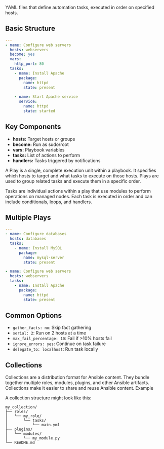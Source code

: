 YAML files that define automation tasks, executed in order on specified hosts.

## Basic Structure

```yaml
---
- name: Configure web servers
  hosts: webservers
  become: yes
  vars:
    http_port: 80
  tasks:
    - name: Install Apache
      package:
        name: httpd
        state: present
    
    - name: Start Apache service
      service:
        name: httpd
        state: started
```

## Key Components

- **hosts:** Target hosts or groups
- **become:** Run as sudo/root
- **vars:** Playbook variables
- **tasks:** List of actions to perform
- **handlers:** Tasks triggered by notifications

A Play is a single, complete execution unit within a playbook. It specifies which hosts to target and what tasks to execute on those hosts. Plays are used to group related tasks and execute them in a specific order.

Tasks are individual actions within a play that use modules to perform operations on managed nodes. Each task is executed in order and can include conditionals, loops, and handlers.
## Multiple Plays

```yaml
---
- name: Configure databases
  hosts: databases
  tasks:
    - name: Install MySQL
      package:
        name: mysql-server
        state: present

- name: Configure web servers  
  hosts: webservers
  tasks:
    - name: Install Apache
      package:
        name: httpd
        state: present
```

## Common Options

- `gather_facts: no`: Skip fact gathering
- `serial: 2`: Run on 2 hosts at a time
- `max_fail_percentage: 10`: Fail if >10% hosts fail
- `ignore_errors: yes`: Continue on task failure
- `delegate_to: localhost`: Run task locally
  
## Collections

Collections are a distribution format for Ansible content. They bundle together multiple roles, modules, plugins, and other Ansible artifacts. Collections make it easier to share and reuse Ansible content. Example

A collection structure might look like this:

```
my_collection/
├── roles/
│   └── my_role/
│       └── tasks/
│           └── main.yml
├── plugins/
│   └── modules/
│       └── my_module.py
└── README.md
```